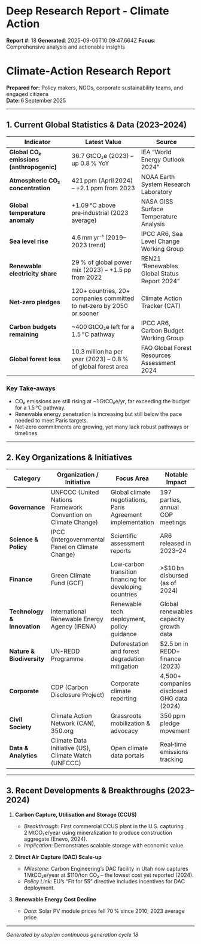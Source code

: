 # Deep Research Report - Climate Action

**Report #**: 18
**Generated**: 2025-09-06T10:09:47.664Z
**Focus**: Comprehensive analysis and actionable insights

# Climate‑Action Research Report  
**Prepared for:** Policy makers, NGOs, corporate sustainability teams, and engaged citizens  
**Date:** 6 September 2025  

---

## 1. Current Global Statistics & Data (2023–2024)

| Indicator | Latest Value | Source |
|-----------|--------------|--------|
| **Global CO₂ emissions (anthropogenic)** | 36.7 GtCO₂e (2023) – up 0.8 % YoY | IEA “World Energy Outlook 2024” |
| **Atmospheric CO₂ concentration** | 421 ppm (April 2024) – +2.1 ppm from 2023 | NOAA Earth System Research Laboratory |
| **Global temperature anomaly** | +1.09 °C above pre‑industrial (2023 average) | NASA GISS Surface Temperature Analysis |
| **Sea level rise** | 4.6 mm yr⁻¹ (2019–2023 trend) | IPCC AR6, Sea Level Change Working Group |
| **Renewable electricity share** | 29 % of global power mix (2023) – +1.5 pp from 2022 | REN21 “Renewables Global Status Report 2024” |
| **Net‑zero pledges** | 120+ countries, 20+ companies committed to net‑zero by 2050 or sooner | Climate Action Tracker (CAT) |
| **Carbon budgets remaining** | ~400 GtCO₂e left for a 1.5 °C pathway | IPCC AR6, Carbon Budget Working Group |
| **Global forest loss** | 10.3 million ha per year (2023) – 0.8 % of global forest area | FAO Global Forest Resources Assessment 2024 |

### Key Take‑aways
- CO₂ emissions are still rising at ~1 GtCO₂e/yr, far exceeding the budget for a 1.5 °C pathway.
- Renewable energy penetration is increasing but still below the pace needed to meet Paris targets.
- Net‑zero commitments are growing, yet many lack robust pathways or timelines.

---

## 2. Key Organizations & Initiatives

| Category | Organization / Initiative | Focus Area | Notable Impact |
|----------|---------------------------|------------|----------------|
| **Governance** | UNFCCC (United Nations Framework Convention on Climate Change) | Global climate negotiations, Paris Agreement implementation | 197 parties, annual COP meetings |
| **Science & Policy** | IPCC (Intergovernmental Panel on Climate Change) | Scientific assessment reports | AR6 released in 2023–24 |
| **Finance** | Green Climate Fund (GCF) | Low‑carbon transition financing for developing countries | >$10 bn disbursed (as of 2024) |
| **Technology & Innovation** | International Renewable Energy Agency (IRENA) | Renewable tech deployment, policy guidance | Global renewables capacity growth data |
| **Nature & Biodiversity** | UN-REDD Programme | Deforestation and forest degradation mitigation | $2.5 bn in REDD+ finance (2023) |
| **Corporate** | CDP (Carbon Disclosure Project) | Corporate climate reporting | 4,500+ companies disclosed GHG data (2024) |
| **Civil Society** | Climate Action Network (CAN), 350.org | Grassroots mobilization & advocacy | 350 ppm pledge movement |
| **Data & Analytics** | Climate Data Initiative (US), Climate Watch (UNFCCC) | Open climate data portals | Real‑time emissions tracking |

---

## 3. Recent Developments & Breakthroughs (2023–2024)

1. **Carbon Capture, Utilisation and Storage (CCUS)**
   - *Breakthrough*: First commercial CCUS plant in the U.S. capturing 2 MtCO₂e/year using mineralization to produce construction aggregate (Enevo, 2024).
   - *Implication*: Demonstrates scalable storage with economic value.

2. **Direct Air Capture (DAC) Scale‑up**
   - *Milestone*: Carbon Engineering’s DAC facility in Utah now captures 1 MtCO₂e/year at $110/ton CO₂ – the lowest cost yet reported (2024).
   - *Policy Link*: EU’s “Fit for 55” directive includes incentives for DAC deployment.

3. **Renewable Energy Cost Decline**
   - *Data*: Solar PV module prices fell 70 % since 2010; 2023 average price

---
*Generated by utopian continuous generation cycle 18*
